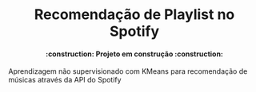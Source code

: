 <h1 align='center'> Recomendação de Playlist no Spotify </h1>

<h4 align="center"> 
    :construction:  Projeto em construção  :construction:
</h4>

Aprendizagem não supervisionado com KMeans para recomendação de músicas através da API do Spotify
